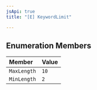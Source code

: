 ```yaml
---
jsApi: true
title: "[E] KeywordLimit"

---
```


## Enumeration Members

| Member | Value |
| :------ | :------ |
| `MaxLength` | ``10`` |
| `MinLength` | ``2`` |
